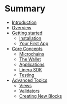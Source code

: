 # Summary

- [Introduction](./introduction.md)
- [Overview](./overview.md)
- [Getting started](./getting_started.md)
  - [Installation](getting_started/installation.md)
  - [Your First App](getting_started/first_app.md)
- [Core Concepts](./core_concepts.md)
  - [Microchains](core_concepts/micro_chains.md)
  - [The Wallet](core_concepts/wallet.md)
  - [Applications](core_concepts/applications.md)
  - [Linera SDK](core_concepts/sdk.md)
  - [Testing](core_concepts/testing.md)
- [Advanced Topics](./advanced.md)
  - [Views](advanced_topics/views.md)
  - [Validators](advanced_topics/validators.md)
  - [Creating New Blocks](advanced_topics/block_creation.md)
<!--
  - [Execution Model](advanced_topics/execution_model.md)

- [Examples](./examples.md)
  - [Hello World](./examples/hello_world.md)
- [Glossary](./glossary.md)
-->
